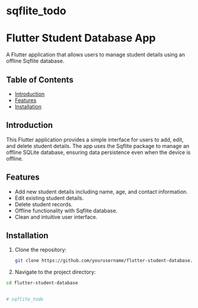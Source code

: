 # sqflite_todo

# Flutter Student Database App

A Flutter application that allows users to manage student details using an offline Sqflite database.

## Table of Contents

- [Introduction](#introduction)
- [Features](#features)
- [Installation](#installation)


## Introduction

This Flutter application provides a simple interface for users to add, edit, and delete student details. The app uses the Sqflite package to manage an offline SQLite database, ensuring data persistence even when the device is offline.

## Features

- Add new student details including name, age, and contact information.
- Edit existing student details.
- Delete student records.
- Offline functionality with Sqflite database.
- Clean and intuitive user interface.

## Installation

1. Clone the repository:

   ```bash
   git clone https://github.com/yourusername/flutter-student-database.git


2. Navigate to the project directory:

  ```bash
  cd flutter-student-database

    
# sqflite_todo
